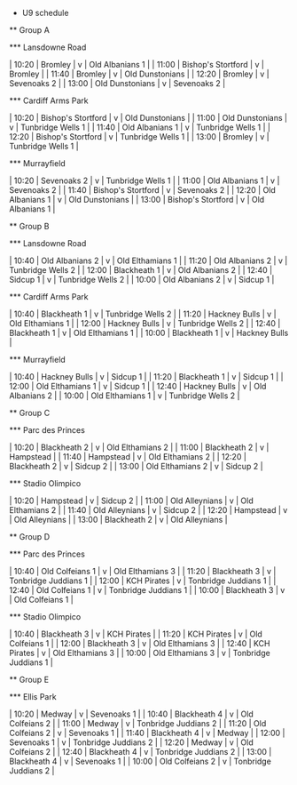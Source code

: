 * U9 schedule

** Group A

*** Lansdowne Road

| 10:20 | Bromley | v | Old Albanians 1 |
| 11:00 | Bishop's Stortford | v | Bromley |
| 11:40 | Bromley | v | Old Dunstonians |
| 12:20 | Bromley | v | Sevenoaks 2 |
| 13:00 | Old Dunstonians | v | Sevenoaks 2 |

*** Cardiff Arms Park

| 10:20 | Bishop's Stortford | v | Old Dunstonians |
| 11:00 | Old Dunstonians | v | Tunbridge Wells 1 |
| 11:40 | Old Albanians 1 | v | Tunbridge Wells 1 |
| 12:20 | Bishop's Stortford | v | Tunbridge Wells 1 |
| 13:00 | Bromley | v | Tunbridge Wells 1 |

*** Murrayfield

| 10:20 | Sevenoaks 2 | v | Tunbridge Wells 1 |
| 11:00 | Old Albanians 1 | v | Sevenoaks 2 |
| 11:40 | Bishop's Stortford | v | Sevenoaks 2 |
| 12:20 | Old Albanians 1 | v | Old Dunstonians |
| 13:00 | Bishop's Stortford | v | Old Albanians 1 |

** Group B

*** Lansdowne Road

| 10:40 | Old Albanians 2 | v | Old Elthamians 1 |
| 11:20 | Old Albanians 2 | v | Tunbridge Wells 2 |
| 12:00 | Blackheath 1 | v | Old Albanians 2 |
| 12:40 | Sidcup 1 | v | Tunbridge Wells 2 |
| 10:00 | Old Albanians 2 | v | Sidcup 1 |

*** Cardiff Arms Park

| 10:40 | Blackheath 1 | v | Tunbridge Wells 2 |
| 11:20 | Hackney Bulls | v | Old Elthamians 1 |
| 12:00 | Hackney Bulls | v | Tunbridge Wells 2 |
| 12:40 | Blackheath 1 | v | Old Elthamians 1 |
| 10:00 | Blackheath 1 | v | Hackney Bulls |

*** Murrayfield

| 10:40 | Hackney Bulls | v | Sidcup 1 |
| 11:20 | Blackheath 1 | v | Sidcup 1 |
| 12:00 | Old Elthamians 1 | v | Sidcup 1 |
| 12:40 | Hackney Bulls | v | Old Albanians 2 |
| 10:00 | Old Elthamians 1 | v | Tunbridge Wells 2 |

** Group C

*** Parc des Princes

| 10:20 | Blackheath 2 | v | Old Elthamians 2 |
| 11:00 | Blackheath 2 | v | Hampstead |
| 11:40 | Hampstead | v | Old Elthamians 2 |
| 12:20 | Blackheath 2 | v | Sidcup 2 |
| 13:00 | Old Elthamians 2 | v | Sidcup 2 |

*** Stadio Olimpico

| 10:20 | Hampstead | v | Sidcup 2 |
| 11:00 | Old Alleynians | v | Old Elthamians 2 |
| 11:40 | Old Alleynians | v | Sidcup 2 |
| 12:20 | Hampstead | v | Old Alleynians |
| 13:00 | Blackheath 2 | v | Old Alleynians |

** Group D

*** Parc des Princes

| 10:40 | Old Colfeians 1 | v | Old Elthamians 3 |
| 11:20 | Blackheath 3 | v | Tonbridge Juddians 1 |
| 12:00 | KCH Pirates | v | Tonbridge Juddians 1 |
| 12:40 | Old Colfeians 1 | v | Tonbridge Juddians 1 |
| 10:00 | Blackheath 3 | v | Old Colfeians 1 |

*** Stadio Olimpico

| 10:40 | Blackheath 3 | v | KCH Pirates |
| 11:20 | KCH Pirates | v | Old Colfeians 1 |
| 12:00 | Blackheath 3 | v | Old Elthamians 3 |
| 12:40 | KCH Pirates | v | Old Elthamians 3 |
| 10:00 | Old Elthamians 3 | v | Tonbridge Juddians 1 |

** Group E

*** Ellis Park

| 10:20 | Medway | v | Sevenoaks 1 |
| 10:40 | Blackheath 4 | v | Old Colfeians 2 |
| 11:00 | Medway | v | Tonbridge Juddians 2 |
| 11:20 | Old Colfeians 2 | v | Sevenoaks 1 |
| 11:40 | Blackheath 4 | v | Medway |
| 12:00 | Sevenoaks 1 | v | Tonbridge Juddians 2 |
| 12:20 | Medway | v | Old Colfeians 2 |
| 12:40 | Blackheath 4 | v | Tonbridge Juddians 2 |
| 13:00 | Blackheath 4 | v | Sevenoaks 1 |
| 10:00 | Old Colfeians 2 | v | Tonbridge Juddians 2 |
